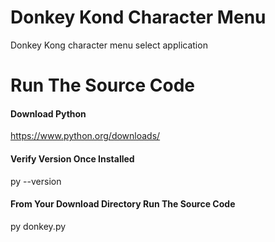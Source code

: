 # Donkey Kond Character Menu
Donkey Kong character menu select application
# Run The Source Code
#### Download Python
https://www.python.org/downloads/
#### Verify Version Once Installed
py --version
#### From Your Download Directory Run The Source Code
py donkey.py

